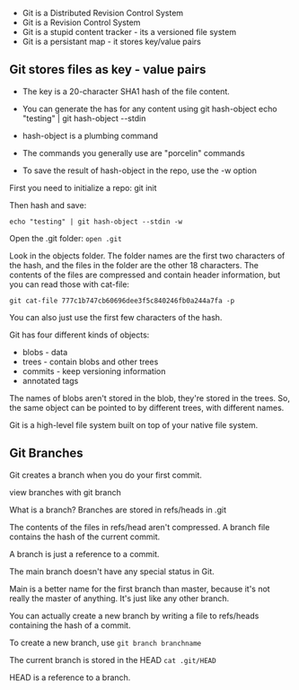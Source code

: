 - Git is a Distributed Revision Control System
- Git is a Revision Control System
- Git is a stupid content tracker - its a versioned file system
- Git is a persistant map - it stores key/value pairs

## Git stores files as key - value pairs

- The key is a 20-character SHA1 hash of the file content.
- You can generate the has for any content using git hash-object
  echo "testing" | git hash-object --stdin

- hash-object is a plumbing command

- The commands you generally use are "porcelin" commands

- To save the result of hash-object in the repo, use the -w option

First you need to initialize a repo:
git init

Then hash and save:

`echo "testing" | git hash-object --stdin -w`

Open the .git folder: `open .git`

Look in the objects folder.
The folder names are the first two characters of the hash, and the files in the folder are the other 18 characters. The contents of the files are compressed and contain header information, but you can read those with cat-file:

`git cat-file 777c1b747cb60696dee3f5c840246fb0a244a7fa -p`

You can also just use the first few characters of the hash.

Git has four different kinds of objects:

- blobs - data
- trees - contain blobs and other trees
- commits - keep versioning information
- annotated tags

The names of blobs aren't stored in the blob, they're stored in the trees. So, the same object can be pointed to by different trees, with different names.

Git is a high-level file system built on top of your native file system.

## Git Branches

Git creates a branch when you do your first commit.

view branches with git branch

What is a branch?
Branches are stored in refs/heads in .git

The contents of the files in refs/head aren't compressed. A branch file contains the hash of the current commit.

A branch is just a reference to a commit.

The main branch doesn't have any special status in Git.

Main is a better name for the first branch than master, because it's not really the master of anything. It's just like any other branch.

You can actually create a new branch by writing a file to refs/heads containing the hash of a commit.

To create a new branch, use `git branch branchname`

The current branch is stored in the HEAD
`cat .git/HEAD`

HEAD is a reference to a branch.
